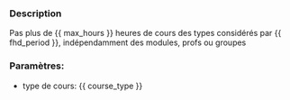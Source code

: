 ### Description
Pas plus de {{ max_hours }} heures de cours des types considérés par {{ fhd_period }}, 
indépendamment des modules, profs ou groupes

### Paramètres:
- type de cours: {{ course_type }}
